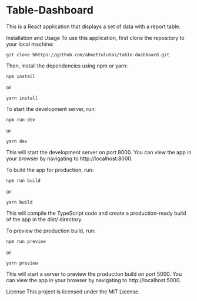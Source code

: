 # Table-Dashboard

This is a React application that displays a set of data with a report table.

Installation and Usage
To use this application, first clone the repository to your local machine:

```
git clone hhttps://github.com/ahmettulutas/table-dashboard.git
```

Then, install the dependencies using npm or yarn:

```
npm install
```

or

```
yarn install
```

To start the development server, run:

```
npm run dev
```

or

```
yarn dev
```

This will start the development server on port 8000. You can view the app in your browser by navigating to http://localhost:8000.

To build the app for production, run:

```
npm run build
```

or

```
yarn build
```

This will compile the TypeScript code and create a production-ready build of the app in the dist/ directory.

To preview the production build, run:

```
npm run preview
```

or

```
yarn preview
```

This will start a server to preview the production build on port 5000. You can view the app in your browser by navigating to http://localhost:5000.

License
This project is licensed under the MIT License.
